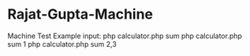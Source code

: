 # Rajat-Gupta-Machine
Machine Test
Example input:
php	calculator.php	sum
php	calculator.php sum	1
php	calculator.php	sum	2,3